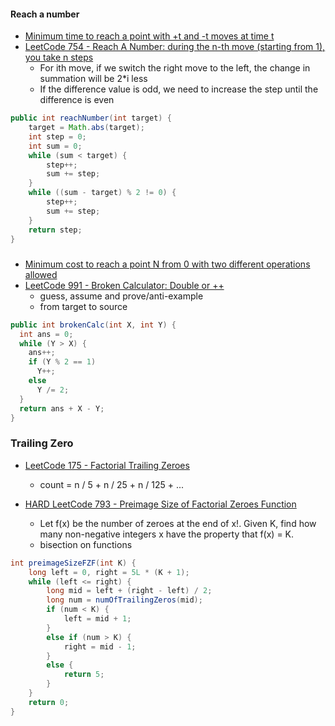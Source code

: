 #### Reach a number
- [Minimum time to reach a point with +t and -t moves at time t](https://www.geeksforgeeks.org/minimum-time-to-reach-a-point-with-t-and-t-moves-at-time-t/)
- [LeetCode 754 - Reach A Number: during the n-th move (starting from 1), you take n steps](https://leetcode.com/problems/reach-a-number/discuss/112968/Short-JAVA-Solution-with-Explanation)
  - For ith move, if we switch the right move to the left, the change in summation will be 2*i less
  - If the difference value is odd, we need to increase the step until the difference is even
```java
public int reachNumber(int target) {
    target = Math.abs(target);
    int step = 0;
    int sum = 0;
    while (sum < target) {
        step++;
        sum += step;
    }
    while ((sum - target) % 2 != 0) {
        step++;
        sum += step;
    }
    return step;
}
```
#####
- [Minimum cost to reach a point N from 0 with two different operations allowed](https://www.geeksforgeeks.org/minimum-cost-to-reach-a-point-n-from-0-with-two-different-operations-allowed/)
- [LeetCode 991 - Broken Calculator: Double or ++](https://leetcode.com/problems/broken-calculator/discuss/234484/JavaC%2B%2BPython-Change-Y-to-X-in-1-Line)
  - guess, assume and prove/anti-example
  - from target to source
```java
public int brokenCalc(int X, int Y) {
  int ans = 0;
  while (Y > X) {
    ans++;
    if (Y % 2 == 1)
      Y++;
    else
      Y /= 2;
  }
  return ans + X - Y;
}
```

### Trailing Zero
- [LeetCode 175 - Factorial Trailing Zeroes](https://leetcode.com/problems/factorial-trailing-zeroes/discuss/52367/My-explanation-of-the-Log(n)-solution)
  - count = n / 5 + n / 25 + n / 125 + ...

- [HARD LeetCode 793 - Preimage Size of Factorial Zeroes Function](https://leetcode.com/problems/preimage-size-of-factorial-zeroes-function/discuss/117821/Four-binary-search-solutions-based-on-different-ideas)
  - Let f(x) be the number of zeroes at the end of x!. Given K, find how many non-negative integers x have the property that f(x) = K.
  - bisection on functions
```java
int preimageSizeFZF(int K) {
    long left = 0, right = 5L * (K + 1);
    while (left <= right) {
        long mid = left + (right - left) / 2;
        long num = numOfTrailingZeros(mid);
        if (num < K) {
            left = mid + 1;
        } 
        else if (num > K) {
            right = mid - 1;
        } 
        else {
            return 5;
        }
    }
    return 0;
}
```
